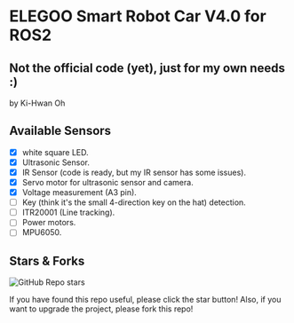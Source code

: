 # ELEGOO Smart Robot Car V4.0 for ROS2

## Not the official code (yet), just for my own needs :)
by Ki-Hwan Oh

## Available Sensors
- [x] white square LED.
- [x] Ultrasonic Sensor.
- [x] IR Sensor (code is ready, but my IR sensor has some issues).
- [x] Servo motor for ultrasonic sensor and camera.
- [x] Voltage measurement (A3 pin).
- [ ] Key (think it's the small 4-direction key on the hat) detection.
- [ ] ITR20001 (Line tracking).
- [ ] Power motors.
- [ ] MPU6050.

## Stars & Forks

![GitHub Repo stars](https://img.shields.io/github/stars/koh43/ros2_smart_car_cpp?style=social)

If you have found this repo useful, please click the star button!
Also, if you want to upgrade the project, please fork this repo! 
